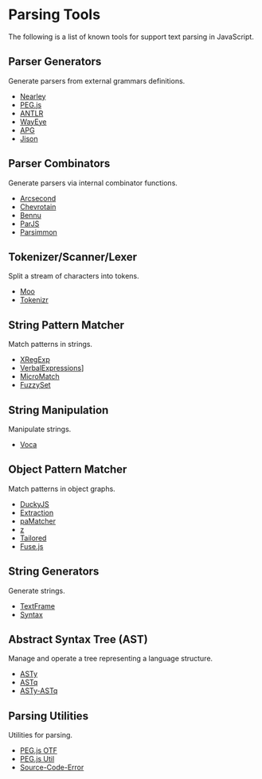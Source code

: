 
Parsing Tools
=============

The following is a list of known tools for support text parsing in JavaScript.

Parser Generators
-----------------

Generate parsers from external grammars definitions.

- [Nearley](https://nearley.js.org/)
- [PEG.js](https://pegjs.org/)
- [ANTLR](https://www.antlr.org/)
- [WayEye](https://waxeye.org/)
- [APG](https://github.com/ldthomas/apg-js2)
- [Jison](http://zaa.ch/jison/)

Parser Combinators
------------------

Generate parsers via internal combinator functions.

- [Arcsecond](https://github.com/francisrstokes/arcsecond)
- [Chevrotain](https://github.com/SAP/chevrotain)
- [Bennu](http://bennu-js.com/)
- [ParJS](https://github.com/GregRos/parjs)
- [Parsimmon](https://github.com/jneen/parsimmon)

Tokenizer/Scanner/Lexer
-----------------------

Split a stream of characters into tokens.

- [Moo](https://github.com/no-context/moo)
- [Tokenizr](https://github.com/rse/tokenizr)

String Pattern Matcher
----------------------

Match patterns in strings.

- [XRegExp](http://xregexp.com/)
- [VerbalExpressions](https://github.com/VerbalExpressions/JSVerbalExpressions)]
- [MicroMatch](https://github.com/micromatch/micromatch)
- [FuzzySet](https://glench.github.io/fuzzyset.js/)

String Manipulation
-------------------

Manipulate strings.

- [Voca](https://vocajs.com/)

Object Pattern Matcher
----------------------

Match patterns in object graphs.

- [DuckyJS](http://duckyjs.com/)
- [Extraction](http://extraction.js.org/)
- [paMatcher](http://pamatcher.js.org/)
- [z](https://z-pattern-matching.github.io/)
- [Tailored](https://github.com/elixirscript/tailored)
- [Fuse.js](http://fusejs.io/)

String Generators
-----------------

Generate strings.

- [TextFrame](https://github.com/rse/textframe)
- [Syntax](https://github.com/rse/syntax/)

Abstract Syntax Tree (AST)
--------------------------

Manage and operate a tree representing a language structure.

- [ASTy](https://github.com/rse/asty)
- [ASTq](https://github.com/rse/astq)
- [ASTy-ASTq](https://github.com/rse/asty-astq)

Parsing Utilities
-----------------

Utilities for parsing.

- [PEG.js OTF](https://github.com/rse/pegjs-otf)
- [PEG.js Util](https://github.com/rse/pegjs-util)
- [Source-Code-Error](https://github.com/rse/source-code-error)

